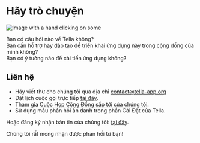 <div className="section" id="get-in-touch">
    <h1>Hãy trò chuyện</h1>
    <div className="columns">
        <div className="column">
            <img className="home-illustrations" src="img/contact.png" alt="Image with a hand clicking on some"></img>
        </div>
        <div className="column">
            <p>
                Bạn có câu hỏi nào về Tella không?<br/>
                Bạn cần hỗ trợ hay đào tạo để triển khai ứng dụng này trong cộng đồng của mình không?<br/>
                Bạn có ý tưởng nào để cải tiến ứng dụng không?<br/>
            </p>
            <h2>Liên hệ</h2>
            <ul>
                <li>Hãy viết thư cho chúng tôi qua địa chỉ <a href="mailto:contact@tella-app.org">contact@tella-app.org</a></li>
                <li>Đặt lịch cuộc gọi trực tiếp <a href="https://calendly.com/d/grp-5v7-rjf/tella-meeting">tại đây</a>.</li>
                <li>Tham gia <a href="community-meetings">Cuộc Họp Cộng Đồng sắp tới của chúng tôi</a>.</li>
                <li>Sử dụng mẫu phản hồi ấn danh trong phần Cài Đặt của Tella.</li>
            </ul>
            <p>Hoặc đăng ký nhận bản tin của chúng tôi: <a href="https://blog.wearehorizontal.org/tag/tella/">tại đây</a>.</p>
            <p>Chúng tôi rất mong nhận được phản hồi từ bạn!</p>
        </div>           
    </div>
</div>